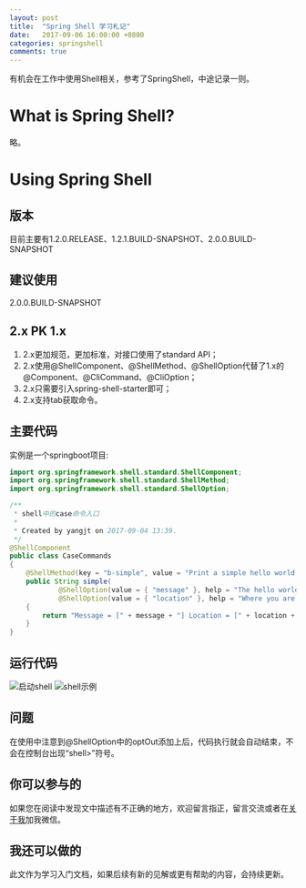 ```yaml
---
layout: post
title:  "Spring Shell 学习札记"
date:   2017-09-06 16:00:00 +0800
categories: springshell
comments: true
---
```

有机会在工作中使用Shell相关，参考了SpringShell，中途记录一则。   
#   What is Spring Shell?
略。
#   Using Spring Shell
##     版本
目前主要有1.2.0.RELEASE、1.2.1.BUILD-SNAPSHOT、2.0.0.BUILD-SNAPSHOT
##     建议使用
2.0.0.BUILD-SNAPSHOT
##     2.x PK 1.x
1.  2.x更加规范，更加标准，对接口使用了standard API；
2.  2.x使用@ShellComponent、@ShellMethod、@ShellOption代替了1.x的@Component、@CliCommand、@CliOption；
3.  2.x只需要引入spring-shell-starter即可；
4.  2.x支持tab获取命令。


##     主要代码
实例是一个springboot项目:    

```java
import org.springframework.shell.standard.ShellComponent;
import org.springframework.shell.standard.ShellMethod;
import org.springframework.shell.standard.ShellOption;

/**
 * shell中的case命令入口
 *
 * Created by yangjt on 2017-09-04 13:39.
 */
@ShellComponent
public class CaseCommands
{
    @ShellMethod(key = "b-simple", value = "Print a simple hello world message")
    public String simple(
            @ShellOption(value = { "message" }, help = "The hello world message") final String message,
            @ShellOption(value = { "location" }, help = "Where you are saying hello", defaultValue="At work") final String location) 
    {
        return "Message = [" + message + "] Location = [" + location + "]";
    }
}
```
##     运行代码
![启动shell](../../../../sources/images/posts/shell1.png)
![shell示例](../../../../sources/images/posts/shell2.png)
##     问题
在使用中注意到@ShellOption中的optOut添加上后，代码执行就会自动结束，不会在控制台出现“shell>”符号。
##     你可以参与的
如果您在阅读中发现文中描述有不正确的地方，欢迎留言指正，留言交流或者在[关于我](https://beanstt.github.io/about/index.html)加我微信。
##     我还可以做的
此文作为学习入门文档，如果后续有新的见解或更有帮助的内容，会持续更新。
